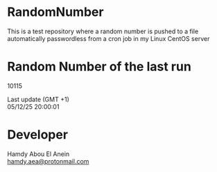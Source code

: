# RandomNumber    
This is a test repository where a random number is pushed to a file automatically passwordless from a cron job in my Linux CentOS server    
# Random Number of the last run   
10115
      
Last update (GMT +1)    
05/12/25 20:00:01
# Developer    
Hamdy Abou El Anein   
hamdy.aea@protonmail.com
